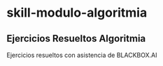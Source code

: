 # skill-modulo-algoritmia
## Ejercicios Resueltos Algoritmia

Ejercicios resueltos con asistencia de BLACKBOX.AI

